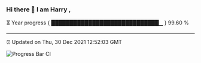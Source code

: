 ### Hi there 👋 I am Harry , 

⏳ Year progress { █████████████████████████████▁ } 99.60 %

---

⏰ Updated on Thu, 30 Dec 2021 12:52:03 GMT

![Progress Bar CI](https://github.com/duykhang68/duykhang68/workflows/Progress%20Bar%20CI/badge.svg)
